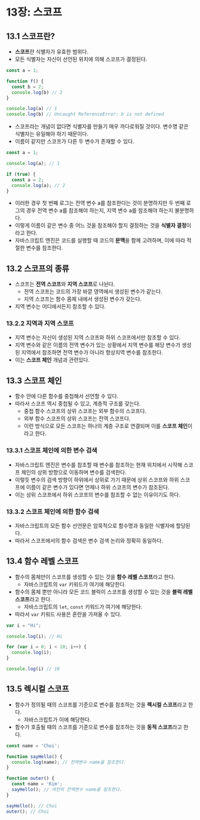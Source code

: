 # 13장: 스코프

## 13.1 스코프란?

- **스코프**란 식별자가 유효한 범위다.
- 모든 식별자는 자신이 선언된 위치에 의해 스코프가 결정된다.

```javascript
const a = 1;

function f() {
  const b = 2;
  console.log(b) // 2
}

console.log(a) // 1
console.log(b) // Uncaught ReferenceError: b is not defined
```

- 스코프라는 개념이 없다면 식별자를 만들기 매우 까다로워질 것이다. 변수명 같은 식별자는 유일해야 하기 때문이다.
- 이름이 같지만 스코프가 다른 두 변수가 존재할 수 있다.

```javascript
const a = 1;

console.log(a); // 1

if (true) {
  const a = 2;
  console.log(a); // 2
}
```

- 이러한 경우 첫 번째 로그는 전역 변수 a를 참조한다는 것이 분명하지만 두 번째 로그의 경우 전역 변수 a를 참조해야 하는지, 지역 변수 a를 참조해야 하는지 불분명하다.
- 이렇게 이름이 같은 변수 중 어느 것을 참조해야 할지 결정하는 것을 **식별자 결정**이라고 한다.
- 자바스크립트 엔진은 코드를 실행할 때 코드의 **문맥**을 함께 고려하며, 이에 따라 적절한 변수를 참조한다.

## 13.2 스코프의 종류

- 스코프는 **전역 스코프**와 **지역 스코프**로 나뉜다.
  - 전역 스코프는 코드의 가장 바깥 영역에서 생성된 변수가 같는다.
  - 지역 스코프는 함수 몸체 내에서 생성된 변수가 갖는다.
- 지역 변수는 어디에서든지 참조할 수 있다.

### 13.2.2 지역과 지역 스코프

- 지역 변수는 자신이 생성된 지역 스코프와 하위 스코프에서만 참조할 수 있다.
- 지역 변수와 같은 이름의 전역 변수가 있는 상황에서 지역 변수를 해당 변수가 생성된 지역에서 참조하면 전역 변수가 아니라 항상지역 변수를 참조한다.
- 이는 **스코프 체인** 개념과 관련있다.

## 13.3 스코프 체인

- 함수 안에 다른 함수를 중첩해서 선언할 수 있다.
- 따라서 스코프 역시 중첩될 수 있고, 계층적 구조를 갖는다.
  - 중첩 함수 스코프의 상위 스코프는 외부 함수의 스코프다.
  - 외부 함수 스코프의 상위 스코프는 전역 스코프다.
  - 이런 방식으로 모든 스코프는 하나의 계층 구조로 연결되며 이를 **스코프 체인**이라고 한다.

### 13.3.1 스코프 체인에 의한 변수 검색

- 자바스크립트 엔진은 변수를 참조할 때 변수를 참조하는 현재 위치에서 시작해 스코프 체인의 상위 방향으로 이동하며 변수를 검색한다.
- 이렇듯 변수의 검색 방향이 하위에서 상위로 가기 때문에 상위 스코프와 하위 스코프에 이름이 같은 변수가 있다면 언제나 하위 스코프의 변수가 참조된다.
- 이는 상위 스코프에서 하위 스코프의 변수를 참조할 수 없는 이유이기도 하다.

### 13.3.2 스코프 체인에 의한 함수 검색

- 자바스크립트의 모든 함수 선언문은 암묵적으로 함수명과 동일한 식별자에 할당된다.
- 따라서 스코프에서의 함수 검색은 변수 검색 논리와 정확히 동일하다.

## 13.4 함수 레벨 스코프

- 함수의 몸체만이 스코프를 생성할 수 있는 것을 **함수 레벨 스코프**라고 한다.
  - 자바스크립트의 `var` 키워드가 여기에 해당한다.
- 함수의 몸체 뿐만 아니라 모든 코드 블럭이 스코프를 생성할 수 있는 것을 **블럭 레벨 스코프**라고 한다.
  - 자바스크립트의 `let`, `const` 키워드가 여기에 해당한다.
- 따라서 `var` 키워드 사용은 혼란을 가져올 수 있다.

```javascript
var i = "Hi";

console.log(i); // Hi

for (var i = 0; i < 10; i++) {
  console.log(i);
}

console.log(i) // 10
```

## 13.5 렉시컬 스코프

- 함수가 정의될 때의 스코프를 기준으로 변수를 참조하는 것을 **렉시컬 스코프**라고 한다.
  - 자바스크립트가 이에 해당한다.
- 함수가 호출될 때의 스코프를 기준으로 변수를 참조하는 것을 **동적 스코프**라고 한다.

```javascript
const name = 'Choi';

function sayHello() {
  console.log(name); // 전역변수 name을 참조한다.
}

function outer() {
  const name = 'Kim';
  sayHello(); // 여전히 전역변수 name을 참조한다.
}

sayHello(); // Choi
outer(); // Choi
```
